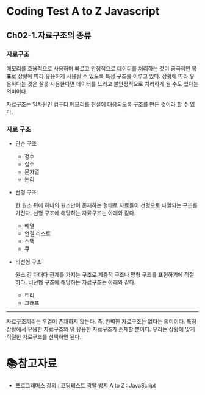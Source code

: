 # Coding Test A to Z Javascript

## Ch02-1.자료구조의 종류

### 자료구조

메모리를 효율적으로 사용하며 빠르고 안정적으로 데이터를 처리하는 것이 궁극적인 목표로 상황에 따라 유용하게 사용될 수 있도록 특정 구조를 이루고 있다. 상황에 따라 유용하다는 것은 잘못 사용한다면 데이터를 느리고 불안정적으로 처리하게 될 수도 있다는 의미이다.

자료구조는 일차원인 컴퓨터 메모리를 현실에 대응되도록 구조를 만든 것이라 할 수 있다.

### 자료 구조

- 단순 구조
  - 정수
  - 실수
  - 문자열
  - 논리

- 선형 구조

  한 원소 뒤에 하나의 원소만이 존재하는 형태로 자료들이 선형으로 나열되는 구조를 가진다. 선형 구조에 해당하는 자료구조는 아래와 같다.

  - 배열
  - 연결 리스트
  - 스택
  - 큐

- 비선형 구조

  원소 간 다대다 관계를 가지는 구조로 계층적 구조나 망형 구조를 표현하기에 적절하다. 비선형 구조에 해당하는 자료구조는 아래와 같다.

  - 트리
  - 그래프

___

자료구조끼리는 우열이 존재하지 않는다. 즉, 완벽한 자료구조는 없다는 의미이다. 특정 상황에서 유용한 자료구조와 덜 유용한 자료구조가 존재할 뿐이다. 우리는 상황에 맞게 적절한 자료구조를 선택하면 된다.

# :books:참고자료

- 프로그래머스 강의 : 코딩테스트 광탈 방지 A to Z : JavaScript
